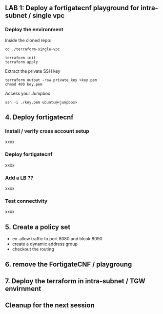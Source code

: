## LAB 1: Deploy a fortigatecnf playground for intra-subnet / single vpc

### Deploy the environment
Inside the cloned repo:
```
cd ./terraform-single-vpc
```
```
terraform init
terraform apply
```
Extract the private SSH key
```
terraform output -raw private_key >key.pem
chmod 400 key.pem
```
Access your Jumpbox
```
ssh -i ./key.pem ubuntu@<jumpbox>
```


## 4. Deploy fortigatecnf
### Install / verify cross account setup
xxxx
### Deploy fortigatecnf
xxxx
### Add a LB ??
xxxx
### Test connectivity
xxxx

## 5. Create a policy set
- ex. allow traffic to port 8080 and blcok 8090
- create a dynamic address group
- checkout the routing

## 6. remove the FortigateCNF  / playgroung

## 7. Deploy the terraform in intra-subnet / TGW envirnment

## Cleanup for the next session
